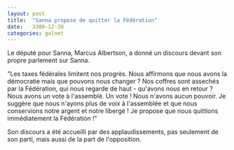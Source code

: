 ```yaml
---
layout: post
title:  "Sanna propose de quitter la Fédération"
date:   3300-12-30
categories: galnet
---
```

Le député pour Sanna, Marcus Albertson, a donné un discours devant son propre parlement sur Sanna.

"Les taxes fédérales limitent nos progrès. Nous affirmons que nous avons la démocratie mais que pouvons nous changer ? Nos coffres sont assechés par la Fédération, qui nous regarde de haut - qu'avons nous en retour ? Nous avons un vote à l'assemblé. Un vote ! Nous n'avons aucun pouvoir. Je suggère que nous n'ayons plus de voix à l'assemblée et que nous conservions notre argent et notre libergé ! Je propose que nous quittions immédiatement la Fédération !"

Son discours a été accueilli par des applaudissements, pas seulement de son parti, mais aussi de la part de l'opposition.
